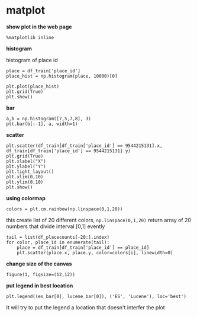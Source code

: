 # matplot

**show plot in the web page**

    %matplotlib inline
    
**histogram**

histogram of place id

    place = df_train['place_id']
    place_hist = np.histogram(place, 10000)[0]
    
    plt.plot(place_hist)
    plt.grid(True)
    plt.show()

**bar**

    a,b = np.histogram([7,5,7,8], 3)
    plt.bar(b[:-1], a, width=1)  
  
**scatter**

    plt.scatter(df_train[df_train['place_id'] == 9544215131].x, df_train[df_train['place_id'] == 9544215131].y)
    plt.grid(True)
    plt.xlabel("X")
    plt.ylabel("Y")
    plt.tight_layout()
    plt.xlim(0,10)
    plt.ylim(0,10)
    plt.show()

**using colormap**
    
    colors = plt.cm.rainbow(np.linspace(0,1,20))
    
this create list of 20 different colors, `np.linspace(0,1,20)` return array of 20 numbers that divide interval [0,1] evently 

    tail = list(df_placecounts[-20:].index)
    for color, place_id in enumerate(tail):
        place = df_train[df_train['place_id'] == place_id]
        plt.scatter(place.x, place.y, color=colors[i], linewidth=0)
    
**change size of the canvas**

    figure(1, figsize=(12,12))

**put legend in best location**

    plt.legend((es_bar[0], lucene_bar[0]), ('ES', 'Lucene'), loc='best')
    
It will try to put the legend a location that doesn't interfer the plot
